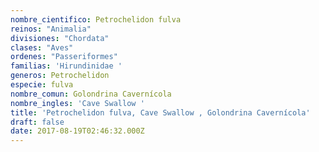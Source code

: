 ```yaml
---
nombre_cientifico: Petrochelidon fulva
reinos: "Animalia"
divisiones: "Chordata"
clases: "Aves"
ordenes: "Passeriformes"
familias: 'Hirundinidae '
generos: Petrochelidon
especie: fulva
nombre_comun: Golondrina Cavernícola
nombre_ingles: 'Cave Swallow '
title: 'Petrochelidon fulva, Cave Swallow , Golondrina Cavernícola'
draft: false
date: 2017-08-19T02:46:32.000Z
---
```


